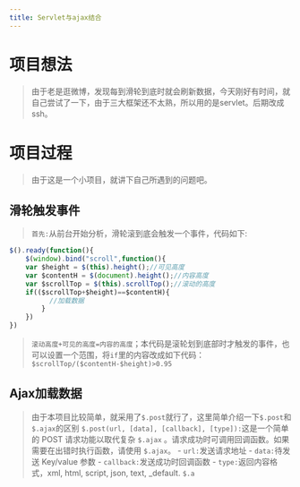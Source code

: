 ```yaml
---
title: Servlet与ajax结合
---
```

# 项目想法
> 由于老是逛微博，发现每到滑轮到底时就会刷新数据，今天刚好有时间，就自己尝试了一下，由于三大框架还不太熟，所以用的是servlet。后期改成ssh。

# 项目过程
> 由于这是一个小项目，就讲下自己所遇到的问题吧。
## 滑轮触发事件
> `首先:`从前台开始分析，滑轮滚到底会触发一个事件，代码如下:
``` js
$().ready(function(){
	$(window).bind("scroll",function(){
	var $height = $(this).height();//可见高度
	var $contentH = $(document).height();//内容高度
	var $scrollTop = $(this).scrollTop();//滚动的高度
	if(($scrollTop+$height)==$contentH){
		  //加载数据
		}
	})
})
```
> `滚动高度+可见的高度=内容的高度`；本代码是滚轮划到底部时才触发的事件，也可以设置一个范围，将`if`里的内容改成如下代码：`$scrollTop/($contentH-$height)>0.95`

## Ajax加载数据
> 由于本项目比较简单，就采用了`$.post`就行了，这里简单介绍一下`$.post`和`$.ajax`的区别
> `$.post(url, [data], [callback], [type]):`这是一个简单的 POST 请求功能以取代复杂 `$.ajax` 。请求成功时可调用回调函数。如果需要在出错时执行函数，请使用 `$.ajax`。
    - `url:`发送请求地址
    - `data:`待发送 Key/value 参数
    - `callback:`发送成功时回调函数
    - `type:`返回内容格式，xml, html, script, json, text, _default.
> `$.a`